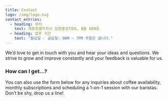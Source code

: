 ```yaml
---
title: Contact
logo: /img/logo.svg
contact_entries:
  - heading: 위치
    text: 세종특별자치시 집현중앙7로6, B동 609호
  - heading: 업무 시간
    text: "월요일 - 금요일: 9AM – 7PM 주말은 쉽니다."
---
```


We’d love to get in touch with you and hear your ideas and
questions. We strive to grow and improve constantly and your feedback
is valuable for us.

<h3 class="f4 b lh-title mb2">How can I get…?</h3>

You can also use the form below for any inquiries about coffee
availability, monthly subscriptions and scheduling a 1-on-1 session
with our baristas. Don’t be shy, drop us a line!
